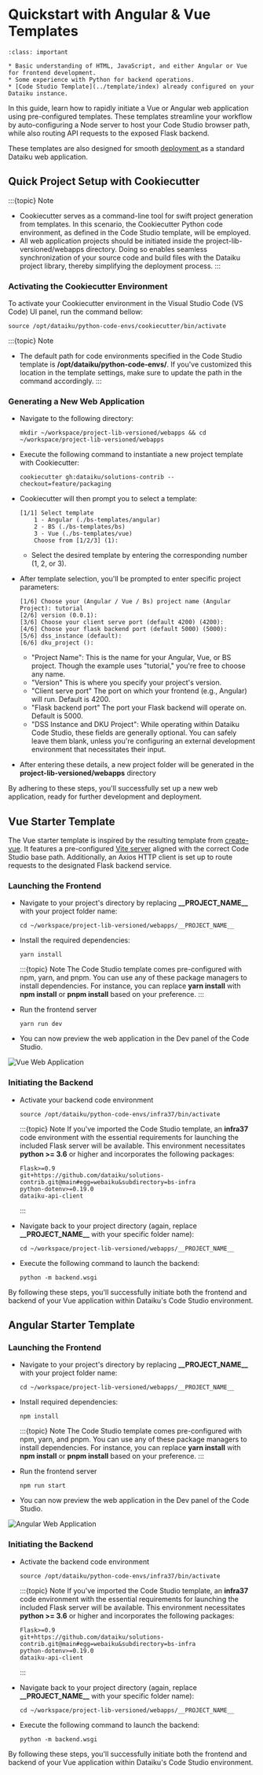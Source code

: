 # Quickstart with Angular & Vue Templates

```{admonition} Pre-requisites
:class: important

* Basic understanding of HTML, JavaScript, and either Angular or Vue for frontend development.
* Some experience with Python for backend operations.
* [Code Studio Template](../template/index) already configured on your Dataiku instance.

```

In this guide, learn how to rapidly initiate a Vue or Angular web application using pre-configured templates. These templates streamline your workflow by auto-configuring a Node server to host your Code Studio browser path, while also routing API requests to the exposed Flask backend.

These templates are also designed for smooth [deployment ](../deployment/index) as a standard Dataiku web application.

## Quick Project Setup with Cookiecutter

:::{topic} Note

- Cookiecutter serves as a command-line tool for swift project generation from templates. In this scenario, the Cookiecutter Python code environment, as defined in the Code Studio template, will be employed.
- All web application projects should be initiated inside the project-lib-versioned/webapps directory. Doing so enables seamless synchronization of your source code and build files with the Dataiku project library, thereby simplifying the deployment process.
  :::

### Activating the Cookiecutter Environment

To activate your Cookiecutter environment in the Visual Studio Code (VS Code) UI panel, run the command bellow:

```
source /opt/dataiku/python-code-envs/cookiecutter/bin/activate
```

:::{topic} Note

- The default path for code environments specified in the Code Studio template is  **/opt/dataiku/python-code-envs/**.  If you've customized this location in the template settings, make sure to update the path in the command accordingly.
  :::

### Generating a New Web Application

- Navigate to the following directory:

  ```
  mkdir ~/workspace/project-lib-versioned/webapps && cd ~/workspace/project-lib-versioned/webapps
  ```

- Execute the following command to instantiate a new project template with Cookiecutter:

  ```
  cookiecutter gh:dataiku/solutions-contrib --checkout=feature/packaging
  ```

- Cookiecutter will then prompt you to select a template:

  ```
  [1/1] Select template
      1 - Angular (./bs-templates/angular)
      2 - BS (./bs-templates/bs)
      3 - Vue (./bs-templates/vue)
      Choose from [1/2/3] (1):
  ```

  - Select the desired template by entering the corresponding number (1, 2, or 3).

- After template selection, you'll be prompted to enter specific project parameters:

  ```
  [1/6] Choose your (Angular / Vue / Bs) project name (Angular Project): tutorial
  [2/6] version (0.0.1):
  [3/6] Choose your client serve port (default 4200) (4200):
  [4/6] Choose your flask backend port (default 5000) (5000):
  [5/6] dss_instance (default):
  [6/6] dku_project ():
  ```

  - "Project Name": This is the name for your Angular, Vue, or BS project. Though the example uses "tutorial," you're free to choose any name.
  - "Version" This is where you specify your project's version.
  - "Client serve port" The port on which your frontend (e.g., Angular) will run. Default is 4200.
  - "Flask backend port" The port your Flask backend will operate on. Default is 5000.
  - "DSS Instance and DKU Project": While operating within Dataiku Code Studio, these fields are generally optional. You can safely leave them blank, unless you're configuring an external development environment that necessitates their input.

- After entering these details, a new project folder will be generated in the **project-lib-versioned/webapps** directory

By adhering to these steps, you'll successfully set up a new web application, ready for further development and deployment.

## Vue Starter Template

The Vue starter template is inspired by the resulting template from [create-vue](https://github.com/vuejs/create-vue). It features a pre-configured [Vite server](https://vitejs.dev/) aligned with the correct Code Studio base path. Additionally, an Axios HTTP client is set up to route requests to the designated Flask backend service.

### Launching the Frontend

- Navigate to your project's directory by replacing **\_\_PROJECT_NAME\_\_** with your project folder name:

  ```
  cd ~/workspace/project-lib-versioned/webapps/__PROJECT_NAME__
  ```

- Install the required dependencies:

  ```
  yarn install
  ```

  :::{topic} Note
  The Code Studio template comes pre-configured with npm, yarn, and pnpm. You can use any of these package managers to install dependencies. For instance, you can replace **yarn install** with **npm install** or **pnpm install** based on your preference.
  :::

- Run the frontend server

  ```
  yarn run dev
  ```

- You can now preview the web application in the Dev panel of the Code Studio.

![Vue Web Application](assets/01-vue-template.png)

### Initiating the Backend

- Activate your backend code environment

  ```
  source /opt/dataiku/python-code-envs/infra37/bin/activate
  ```

  :::{topic} Note
  If you've imported the Code Studio template, an **infra37** code environment with the essential requirements for launching the included Flask server will be available. This environment necessitates **python >= 3.6** or higher and incorporates the following packages:

  ```
  Flask>=0.9
  git+https://github.com/dataiku/solutions-contrib.git@main#egg=webaiku&subdirectory=bs-infra
  python-dotenv>=0.19.0
  dataiku-api-client
  ```

  :::

- Navigate back to your project directory (again, replace **\_\_PROJECT_NAME\_\_** with your specific folder name):

  ```
  cd ~/workspace/project-lib-versioned/webapps/__PROJECT_NAME__
  ```

- Execute the following command to launch the backend:

  ```
  python -m backend.wsgi
  ```

By following these steps, you'll successfully initiate both the frontend and backend of your Vue application within Dataiku's Code Studio environment.


## Angular Starter Template


### Launching the Frontend

- Navigate to your project's directory by replacing **\_\_PROJECT_NAME\_\_** with your project folder name:

  ```
  cd ~/workspace/project-lib-versioned/webapps/__PROJECT_NAME__
  ```

- Install required dependencies:

  ```
  npm install
  ```

  :::{topic} Note
  The Code Studio template comes pre-configured with npm, yarn, and pnpm. You can use any of these package managers to install dependencies. For instance, you can replace **yarn install** with **npm install** or **pnpm install** based on your preference.
  :::

- Run the frontend server

  ```
  npm run start
  ```

- You can now preview the web application in the Dev panel of the Code Studio.

![Angular Web Application](assets/02-angular-template.png)

### Initiating the Backend

- Activate the backend code environment

  ```
  source /opt/dataiku/python-code-envs/infra37/bin/activate
  ```

  :::{topic} Note
  If you've imported the Code Studio template, an **infra37** code environment with the essential requirements for launching the included Flask server will be available. This environment necessitates **python >= 3.6** or higher and incorporates the following packages:

  ```
  Flask>=0.9
  git+https://github.com/dataiku/solutions-contrib.git@main#egg=webaiku&subdirectory=bs-infra
  python-dotenv>=0.19.0
  dataiku-api-client
  ```

  :::

- Navigate back to your project directory (again, replace **\_\_PROJECT_NAME\_\_** with your specific folder name):

  ```
  cd ~/workspace/project-lib-versioned/webapps/__PROJECT_NAME__
  ```

- Execute the following command to launch the backend:

  ```
  python -m backend.wsgi
  ```

By following these steps, you'll successfully initiate both the frontend and backend of your Vue application within Dataiku's Code Studio environment.
